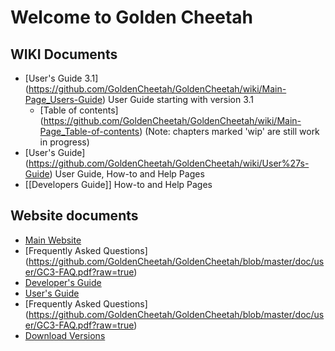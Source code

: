 # Welcome to Golden Cheetah

## WIKI Documents
* [User's Guide 3.1] (https://github.com/GoldenCheetah/GoldenCheetah/wiki/Main-Page_Users-Guide) User Guide starting with version 3.1
  * [Table of contents] (https://github.com/GoldenCheetah/GoldenCheetah/wiki/Main-Page_Table-of-contents) (Note: chapters marked 'wip' are still work in progress)
* [User's Guide] (https://github.com/GoldenCheetah/GoldenCheetah/wiki/User%27s-Guide) User Guide, How-to and Help Pages
* [[Developers Guide]] How-to and Help Pages

## Website documents
* [Main Website](http://www.goldencheetah.org/)
* [Frequently Asked Questions] (https://github.com/GoldenCheetah/GoldenCheetah/blob/master/doc/user/GC3-FAQ.pdf?raw=true)
* [Developer's Guide](http://www.goldencheetah.org/developers-guide.html)
* [User's Guide](http://www.goldencheetah.org/users-guide.html)
* [Frequently Asked Questions] (https://github.com/GoldenCheetah/GoldenCheetah/blob/master/doc/user/GC3-FAQ.pdf?raw=true)
* [Download Versions](http://www.goldencheetah.org/download.html)
